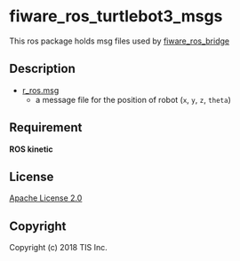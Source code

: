 # fiware_ros_turtlebot3_msgs
This ros package holds msg files used by [fiware_ros_bridge](https://github.com/ryo-ma/fiware_ros_bridge)

## Description

* [r_ros.msg](/msg/r_pos.msg)
    * a message file for the position of robot (`x`, `y`, `z`, `theta`)

## Requirement

**ROS kinetic**

## License

[Apache License 2.0](/LICENSE)

## Copyright
Copyright (c) 2018 TIS Inc.
